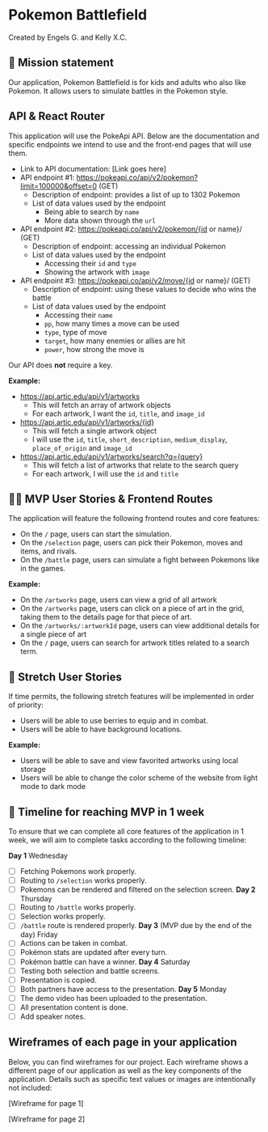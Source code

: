 # Pokemon Battlefield

Created by Engels G. and Kelly X.C.

## 🚀 Mission statement

Our application, Pokemon Battlefield is for kids and adults who also like Pokemon. It allows users to simulate battles in the Pokemon style.

## API & React Router

This application will use the PokeApi API. Below are the documentation and specific endpoints we intend to use and the front-end pages that will use them.

- Link to API documentation: [Link goes here]
- API endpoint #1: https://pokeapi.co/api/v2/pokemon?limit=100000&offset=0 (GET)
  - Description of endpoint: provides a list of up to 1302 Pokemon
  - List of data values used by the endpoint 
    - Being able to search by `name` 
    - More data shown through the `url`
- API endpoint #2: https://pokeapi.co/api/v2/pokemon/{id or name}/ (GET)
  - Description of endpoint: accessing an individual Pokemon
  - List of data values used by the endpoint
    - Accessing their `id` and `type`
    - Showing the artwork with `image`
- API endpoint #3: https://pokeapi.co/api/v2/move/{id or name}/  (GET)
  - Description of endpoint: using these values to decide who wins the battle 
  - List of data values used by the endpoint
    - Accessing their `name`
    - `pp`, how many times a move can be used 
    - `type`, type of move 
    - `target`, how many enemies or allies are hit
    - `power`, how strong the move is

Our API does **not** require a key.

**Example:**
- https://api.artic.edu/api/v1/artworks
  - This will fetch an array of artwork objects
  - For each artwork, I want the `id`, `title`, and `image_id`
- https://api.artic.edu/api/v1/artworks/{id}
  - This will fetch a single artwork object
  - I will use the `id`, `title`, `short_description`, `medium_display`, `place_of_origin` and `image_id`
- https://api.artic.edu/api/v1/artworks/search?q={query}
  - This will fetch a list of artworks that relate to the search query
  - For each artwork, I will use the `id` and `title`

## 👩‍💻 MVP User Stories & Frontend Routes

The application will feature the following frontend routes and core features:

* On the `/` page, users can start the simulation.
* On the `/selection` page, users can pick their Pokemon, moves and items, and rivals.
* On the `/battle` page, users can simulate a fight between Pokemons like in the games.

**Example:**
- On the `/artworks` page, users can view a grid of all artwork
- On the `/artworks` page, users can click on a piece of art in the grid, taking them to the details page for that piece of art.
- On the `/artworks/:artworkId` page, users can view additional details for a single piece of art
- On the `/` page, users can search for artwork titles related to a search term.

## 🤔 Stretch User Stories

If time permits, the following stretch features will be implemented in order of priority:

* Users will be able to use berries to equip and in combat.
* Users will be able to have background locations.

**Example:**
* Users will be able to save and view favorited artworks using local storage
* Users will be able to change the color scheme of the website from light mode to dark mode

## 📆 Timeline for reaching MVP in 1 week

To ensure that we can complete all core features of the application in 1 week, we will aim to complete tasks according to the following timeline:

**Day 1** Wednesday
- [ ] Fetching Pokemons work properly.
- [ ] Routing to `/selection` works properly.
- [ ] Pokemons can be rendered and filtered on the selection screen.
**Day 2** Thursday
- [ ] Routing to `/battle` works properly.
- [ ] Selection works properly.
- [ ] `/battle` route is rendered properly.
**Day 3** (MVP due by the end of the day) Friday
- [ ] Actions can be taken in combat.
- [ ] Pokémon stats are updated after every turn.
- [ ] Pokémon battle can have a winner.
**Day 4** Saturday
- [ ] Testing both selection and battle screens.
- [ ] Presentation is copied.
- [ ] Both partners have access to the presentation.
**Day 5** Monday
- [ ] The demo video has been uploaded to the presentation.
- [ ] All presentation content is done.
- [ ] Add speaker notes.

## Wireframes of each page in your application

Below, you can find wireframes for our project. Each wireframe shows a different page of our application as well as the key components of the application. Details such as specific text values or images are intentionally not included:

[Wireframe for page 1]

[Wireframe for page 2]
